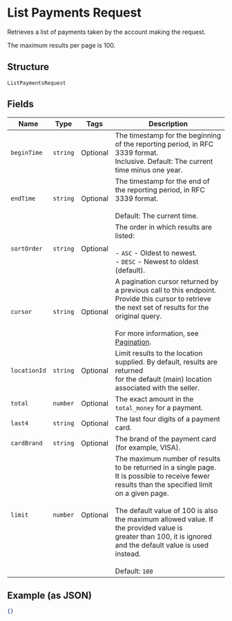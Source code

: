 
# List Payments Request

Retrieves a list of payments taken by the account making the request.

The maximum results per page is 100.

## Structure

`ListPaymentsRequest`

## Fields

| Name | Type | Tags | Description |
|  --- | --- | --- | --- |
| `beginTime` | `string` | Optional | The timestamp for the beginning of the reporting period, in RFC 3339 format.<br>Inclusive. Default: The current time minus one year. |
| `endTime` | `string` | Optional | The timestamp for the end of the reporting period, in RFC 3339 format.<br><br>Default: The current time. |
| `sortOrder` | `string` | Optional | The order in which results are listed:<br><br>- `ASC` - Oldest to newest.<br>- `DESC` - Newest to oldest (default). |
| `cursor` | `string` | Optional | A pagination cursor returned by a previous call to this endpoint.<br>Provide this cursor to retrieve the next set of results for the original query.<br><br>For more information, see [Pagination](https://developer.squareup.com/docs/basics/api101/pagination). |
| `locationId` | `string` | Optional | Limit results to the location supplied. By default, results are returned<br>for the default (main) location associated with the seller. |
| `total` | `number` | Optional | The exact amount in the `total_money` for a payment. |
| `last4` | `string` | Optional | The last four digits of a payment card. |
| `cardBrand` | `string` | Optional | The brand of the payment card (for example, VISA). |
| `limit` | `number` | Optional | The maximum number of results to be returned in a single page.<br>It is possible to receive fewer results than the specified limit on a given page.<br><br>The default value of 100 is also the maximum allowed value. If the provided value is<br>greater than 100, it is ignored and the default value is used instead.<br><br>Default: `100` |

## Example (as JSON)

```json
{}
```

